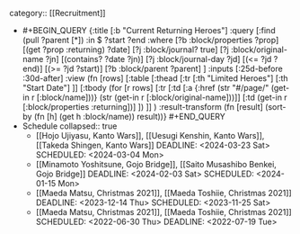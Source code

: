 category:: [[Recruitment]]

- #+BEGIN_QUERY
  {:title [:b "Current Returning Heroes"]
   :query [:find (pull ?parent [*])
           :in $ ?start ?end
           :where
           [?b :block/properties ?prop]
           [(get ?prop :returning) ?date]
           [?j :block/journal? true]
           [?j :block/original-name ?jn]
           [(contains? ?date ?jn)]
           [?j :block/journal-day ?jd]
           [(<= ?jd ?end)]
           [(>= ?jd ?start)]
  		 [?b :block/parent ?parent]
         ]
   :inputs [:25d-before :30d-after]
   :view (fn [rows] [:table 
   [:thead 
    [:tr 
     [:th "Limited Heroes"] 
     [:th "Start Date"] ]] 
   [:tbody 
  (for [r rows] [:tr 
     [:td [:a {:href (str "#/page/" (get-in r [:block/name]))} (str (get-in r [:block/original-name]))]]
     [:td (get-in r [:block/properties :returning])] ])
     ]]
  )
   :result-transform (fn [result]
                       (sort-by (fn [h]
                                  (get h :block/name)) result))}
  #+END_QUERY
- Schedule
  collapsed:: true
	- [[Hojo Ujiyasu, Kanto Wars]], [[Uesugi Kenshin, Kanto Wars]], [[Takeda Shingen, Kanto Wars]]
	  DEADLINE: <2024-03-23 Sat>
	  SCHEDULED: <2024-03-04 Mon>
	- [[Minamoto Yoshitsune, Gojo Bridge]], [[Saito Musashibo Benkei, Gojo Bridge]]
	  DEADLINE: <2024-02-03 Sat>
	  SCHEDULED: <2024-01-15 Mon>
	- [[Maeda Matsu, Christmas 2021]], [[Maeda Toshiie, Christmas 2021]]
	  DEADLINE: <2023-12-14 Thu>
	  SCHEDULED: <2023-11-25 Sat>
	- [[Maeda Matsu, Christmas 2021]], [[Maeda Toshiie, Christmas 2021]] 
	  SCHEDULED: <2022-06-30 Thu>
	  DEADLINE: <2022-07-19 Tue>
